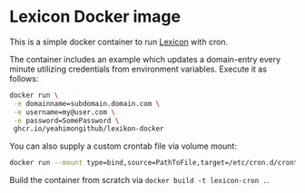 # Lexicon Docker image

This is a simple docker container to run [Lexicon](https://github.com/AnalogJ/lexicon) with cron.

The container includes an example which updates a domain-entry every minute utilizing credentials from environment variables. Execute it as follows:
``` sh
docker run \
 -e domainname=subdomain.domain.com \
 -e username=my@user.com \
 -e password=SomePassword \
 ghcr.io/yeahimongithub/lexikon-docker
```

You can also supply a custom crontab file via volume mount:
``` sh
docker run --mount type=bind,source=PathToFile,target=/etc/cron.d/crontab,readonly ghcr.io/yeahimongithub/lexikon-docker
```

Build the container from scratch via `docker build -t lexicon-cron .`.
